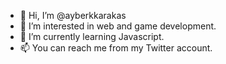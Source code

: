- 👋 Hi, I’m @ayberkkarakas
- 👀 I’m interested in web and game development.
- 🌱 I’m currently learning Javascript.
- 📫 You can reach me from my Twitter account.
